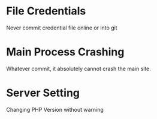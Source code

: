 # File Credentials

Never commit credential file online or into git

# Main Process Crashing

Whatever commit, it absolutely cannot crash the main site.

# Server Setting

Changing PHP Version without warning
